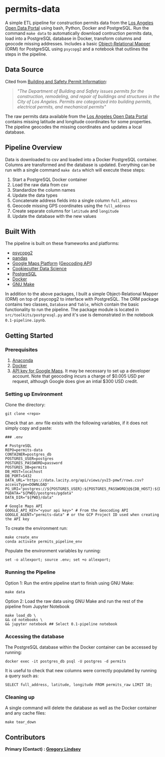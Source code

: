 permits-data
==============================

A simple ETL pipeline for construction permits data from the [Los Angeles Open Data Portal](https://data.lacity.org/) using bash, Python, Docker and PostgreSQL. Run the command `make data` to automatically download contruction permits data, load into a PostgreSQL database in Docker, transform columns and geocode missing addresses. Includes a basic [Object-Relational Mapper](https://en.wikipedia.org/wiki/Object-relational_mapping) (ORM) for PostgreSQL using `psycopg2` and a notebook that outlines the steps in the pipeline.

## Data Source
Cited from [Building and Safety Permit Information](https://data.lacity.org/A-Prosperous-City/Building-and-Safety-Permit-Information-Old/yv23-pmwf):<br>
>*"The Department of Building and Safety issues permits for the construction, remodeling, and repair of buildings and structures in the City of Los Angeles. Permits are categorized into building permits, electrical permits, and mechanical permits"*

The raw permits data available from the [Los Angeles Open Data Portal](https://data.lacity.org/) contains missing latitude and longitude coordinates for some properties. The pipeline geocodes the missing coordinates and updates a local database.

## Pipeline Overview
Data is downloaded to csv and loaded into a Docker PostgreSQL container. Columns are transformed and the database is updated. Everything can be run with a single command `make data` which will execute these steps:
1) Start a PostgreSQL Docker container 
2) Load the raw data from csv
3) Standardize the column names
4) Update the data types
5) Concatenate address fields into a single column `full_address`
6) Geocode missing GPS coordinates using the `full_address`
7) Create separate columns for `latitude` and `longitude`
8) Update the database with the new values

## Built With
The pipeline is built on these frameworks and platforms:
* [psycopg2](https://pypi.org/project/psycopg2/)
* [pandas](https://pandas.pydata.org/)
* [Google Maps Platform](https://developers.google.com/maps/documentation) ([Geocoding API](https://developers.google.com/maps/documentation/geocoding/start))
* [Cookiecutter Data Science](https://drivendata.github.io/cookiecutter-data-science/)
* [PostgreSQL](https://www.postgresql.org/)
* [Docker](https://docs.docker.com/get-docker/)
* [GNU Make](https://www.gnu.org/software/make/)

In addition to the above packages, I built a simple Object-Relational Mapper (ORM) on top of psycopg2 to interface with PostgreSQL. The ORM package contains two classes, `Database` and `Table`, which contain the basic functionality
to run the pipeline. The package module is located in `src/toolkits/postgresql.py` and it's use is demonstrated in the notebook `0.1-pipeline.ipynb`.

## Getting Started

### Prerequisites
1) [Anaconda](https://docs.anaconda.com/anaconda/install/)
2) [Docker](https://docs.docker.com/get-docker/)
3) [API key for Google Maps](https://developers.google.com/maps/documentation/geocoding/get-api-key). It may be necessary to set up a developer account. Note that geocoding incurs a charge of $0.005 USD per request, although Google does give an intial $300 USD credit.

### Setting up Environment
Clone the directory:
  ```
  git clone <repo>
  ```
Check that an .env file exists with the following variables, if it does not simply copy and paste:
   ```
   ### .env

   # PostgreSQL
   REPO=permits-data
   CONTAINER=postgres_db
   POSTGRES_USER=postgres
   POSTGRES_PASSWORD=password
   POSTGRES_DB=permits
   DB_HOST=localhost
   DB_PORT=5432
   DATA_URL='https://data.lacity.org/api/views/yv23-pmwf/rows.csv?accessType=DOWNLOAD'
   PG_URI="postgres://${POSTGRES_USER}:${POSTGRES_PASSWORD}@${DB_HOST}:${DB_PORT}/shield"
   PGDATA="${PWD}/postgres/pgdata"
   DATA_DIR="${PWD}/data"

   # Google Maps API
   GOOGLE_API_KEY="<your api key>" # From the Geocoding API
   GOOGLE_AGENT="permits-data" # or the GCP Project ID used when creating the API key
   ```

To create the environment run:
  ```
  make create_env
  conda activate permits_pipeline_env
  ```
Populate the environment variables by running:
  ```
  set -o allexport; source .env; set +o allexport;
  ```

### Running the Pipeline

  Option 1: Run the entire pipeline start to finish using GNU Make:
  ```
  make data
  ``` 

  Option 2: Load the raw data using GNU Make and run the rest of the pipeline from Jupyter Notebook
  ```
  make load_db \
  && cd notebooks \
  && jupyter notebook ## Select 0.1-pipeline notebook
  ```

### Accessing the database
The PostgreSQL database within the Docker container can be accessed by running:
```
docker exec -it postgres_db psql -U postgres -d permits
```
It is useful to check that new columns were correctly populated by running a query such as:
```
SELECT full_address, latitude, longitude FROM permits_raw LIMIT 10;
```

### Cleaning up
A single command will delete the database as well as the Docker container and any cache files:
```
make tear_down
```


## Contributors

**Primary (Contact) : [Gregory Lindsey](https://github.com/gclindsey)**